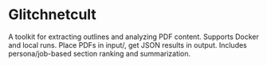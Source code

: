 # Glitchnetcult
A toolkit for extracting outlines and analyzing PDF content. Supports Docker and local runs. Place PDFs in input/, get JSON results in output. Includes persona/job-based section ranking and summarization.
